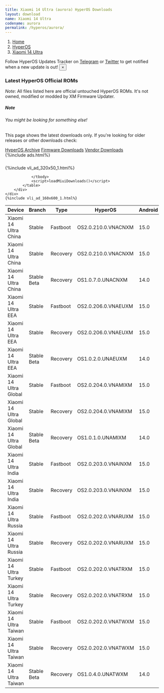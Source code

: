 ```yaml
---
title: Xiaomi 14 Ultra (aurora) HyperOS Downloads
layout: download
name: Xiaomi 14 Ultra
codename: aurora
permalink: /hyperos/aurora/
---
```

<nav aria-label="breadcrumb">
    <ol class="breadcrumb">
        <li class="breadcrumb-item"><a href="/">Home</a></li>
        <li class="breadcrumb-item"><a href="/hyperos/">HyperOS</a></li>
        <li class="breadcrumb-item active" aria-current="page"><a href="/hyperos/aurora/">Xiaomi 14 Ultra</a></li>
    </ol>
</nav>
<div class="alert alert-primary alert-dismissible fade show" role="alert">
    Follow HyperOS Updates Tracker on <a href="https://t.me/MIUIUpdatesTracker" class="alert-link">Telegram</a>
     or <a href="https://twitter.com/MiFwUpdater" class="alert-link">Twitter</a> to get notified when a new update is out!
    <button type="button" class="close" data-dismiss="alert" aria-label="Close">
        <span aria-hidden="true">&times;</span>
    </button>
</div>

### Latest HyperOS Official ROMs
*Note*: All files listed here are official untouched HyperOS ROMs. It's not owned, modified or modded by XM Firmware Updater.
<div class="card">
  <div class="card-body">
    <h5 class="card-title">Note</h5>
    <h6 class="card-subtitle mb-2 text-muted">You might be looking for something else!</h6>
    <p class="card-text">This page shows the latest downloads only.
     If you're looking for older releases or other downloads check:</p>
    <a href="/archive/hyperos/aurora/" class="card-link">HyperOS Archive</a>
    <a href="/firmware/aurora/" class="card-link">Firmware Downloads</a>
    <a href="/vendor/aurora/" class="card-link">Vendor Downloads</a>
  </div>
</div>
{%include ads.html%}
<div class="row justify-content-center">
    <div class="col-10">
        <div class="table-responsive-md" style="margin-top: 25px;">
            {%include vli_ad_320x50_1.html%}
            <table id="miui" class="display dt-responsive nowrap compact table table-striped table-hover table-sm">
                <thead class="thead-dark">
                    <tr>
                        <th data-ref="device">Device</th>
                        <th data-ref="branch">Branch</th>
                        <th data-ref="type">Type</th>
                        <th data-ref="miui">HyperOS</th>
                        <th data-ref="android">Android</th>
                        <th data-ref="size">Size</th>
                        <th data-ref="size">Date</th>
                        <th data-ref="link">Link</th>
                    </tr>
                </thead>
                <tbody>
                <tr><td>Xiaomi 14 Ultra China</td><td>Stable</td><td>Fastboot</td><td>OS2.0.210.0.VNACNXM</td><td>15.0</td><td>9.9 GB</td><td>2025-08-20</td><td><a href="/hyperos/aurora/stable/OS2.0.210.0.VNACNXM/">Download</a></td></tr>
<tr><td>Xiaomi 14 Ultra China</td><td>Stable</td><td>Recovery</td><td>OS2.0.210.0.VNACNXM</td><td>15.0</td><td>7.8 GB</td><td>2025-08-25</td><td><a href="/hyperos/aurora/stable/OS2.0.210.0.VNACNXM/">Download</a></td></tr>
<tr><td>Xiaomi 14 Ultra China</td><td>Stable Beta</td><td>Recovery</td><td>OS1.0.7.0.UNACNXM</td><td>14.0</td><td>7.3 GB</td><td>2024-03-18</td><td><a href="/hyperos/aurora/stable beta/OS1.0.7.0.UNACNXM/">Download</a></td></tr>
<tr><td>Xiaomi 14 Ultra EEA</td><td>Stable</td><td>Fastboot</td><td>OS2.0.206.0.VNAEUXM</td><td>15.0</td><td>8.7 GB</td><td>2025-08-27</td><td><a href="/hyperos/aurora/stable/OS2.0.206.0.VNAEUXM/">Download</a></td></tr>
<tr><td>Xiaomi 14 Ultra EEA</td><td>Stable</td><td>Recovery</td><td>OS2.0.206.0.VNAEUXM</td><td>15.0</td><td>7.1 GB</td><td>2025-09-04</td><td><a href="/hyperos/aurora/stable/OS2.0.206.0.VNAEUXM/">Download</a></td></tr>
<tr><td>Xiaomi 14 Ultra EEA</td><td>Stable Beta</td><td>Recovery</td><td>OS1.0.2.0.UNAEUXM</td><td>14.0</td><td>6.4 GB</td><td>2024-02-26</td><td><a href="/hyperos/aurora/stable beta/OS1.0.2.0.UNAEUXM/">Download</a></td></tr>
<tr><td>Xiaomi 14 Ultra Global</td><td>Stable</td><td>Fastboot</td><td>OS2.0.204.0.VNAMIXM</td><td>15.0</td><td>9.4 GB</td><td>2025-07-31</td><td><a href="/hyperos/aurora/stable/OS2.0.204.0.VNAMIXM/">Download</a></td></tr>
<tr><td>Xiaomi 14 Ultra Global</td><td>Stable</td><td>Recovery</td><td>OS2.0.204.0.VNAMIXM</td><td>15.0</td><td>7.1 GB</td><td>2025-08-12</td><td><a href="/hyperos/aurora/stable/OS2.0.204.0.VNAMIXM/">Download</a></td></tr>
<tr><td>Xiaomi 14 Ultra Global</td><td>Stable Beta</td><td>Recovery</td><td>OS1.0.1.0.UNAMIXM</td><td>14.0</td><td>6.5 GB</td><td>2024-03-14</td><td><a href="/hyperos/aurora/stable beta/OS1.0.1.0.UNAMIXM/">Download</a></td></tr>
<tr><td>Xiaomi 14 Ultra India</td><td>Stable</td><td>Fastboot</td><td>OS2.0.203.0.VNAINXM</td><td>15.0</td><td>7.5 GB</td><td>2025-08-27</td><td><a href="/hyperos/aurora/stable/OS2.0.203.0.VNAINXM/">Download</a></td></tr>
<tr><td>Xiaomi 14 Ultra India</td><td>Stable</td><td>Recovery</td><td>OS2.0.203.0.VNAINXM</td><td>15.0</td><td>6.9 GB</td><td>2025-09-10</td><td><a href="/hyperos/aurora/stable/OS2.0.203.0.VNAINXM/">Download</a></td></tr>
<tr><td>Xiaomi 14 Ultra Russia</td><td>Stable</td><td>Fastboot</td><td>OS2.0.202.0.VNARUXM</td><td>15.0</td><td>9.3 GB</td><td>2025-07-31</td><td><a href="/hyperos/aurora/stable/OS2.0.202.0.VNARUXM/">Download</a></td></tr>
<tr><td>Xiaomi 14 Ultra Russia</td><td>Stable</td><td>Recovery</td><td>OS2.0.202.0.VNARUXM</td><td>15.0</td><td>7.0 GB</td><td>2025-08-12</td><td><a href="/hyperos/aurora/stable/OS2.0.202.0.VNARUXM/">Download</a></td></tr>
<tr><td>Xiaomi 14 Ultra Turkey</td><td>Stable</td><td>Fastboot</td><td>OS2.0.202.0.VNATRXM</td><td>15.0</td><td>8.6 GB</td><td>2025-07-31</td><td><a href="/hyperos/aurora/stable/OS2.0.202.0.VNATRXM/">Download</a></td></tr>
<tr><td>Xiaomi 14 Ultra Turkey</td><td>Stable</td><td>Recovery</td><td>OS2.0.202.0.VNATRXM</td><td>15.0</td><td>7.1 GB</td><td>2025-08-19</td><td><a href="/hyperos/aurora/stable/OS2.0.202.0.VNATRXM/">Download</a></td></tr>
<tr><td>Xiaomi 14 Ultra Taiwan</td><td>Stable</td><td>Fastboot</td><td>OS2.0.202.0.VNATWXM</td><td>15.0</td><td>7.9 GB</td><td>2025-07-31</td><td><a href="/hyperos/aurora/stable/OS2.0.202.0.VNATWXM/">Download</a></td></tr>
<tr><td>Xiaomi 14 Ultra Taiwan</td><td>Stable</td><td>Recovery</td><td>OS2.0.202.0.VNATWXM</td><td>15.0</td><td>6.9 GB</td><td>2025-08-13</td><td><a href="/hyperos/aurora/stable/OS2.0.202.0.VNATWXM/">Download</a></td></tr>
<tr><td>Xiaomi 14 Ultra Taiwan</td><td>Stable Beta</td><td>Recovery</td><td>OS1.0.4.0.UNATWXM</td><td>14.0</td><td>6.4 GB</td><td>2024-05-13</td><td><a href="/hyperos/aurora/stable beta/OS1.0.4.0.UNATWXM/">Download</a></td></tr>

                </tbody>
                <script>loadMiuiDownloads()</script>
            </table>
        </div>
    </div>
    {%include vli_ad_160x600_1.html%}
</div>

